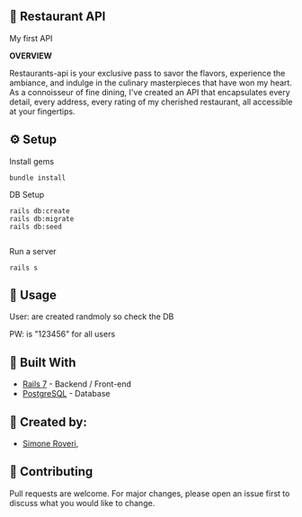 🍴 Restaurant API
---

My first API

**OVERVIEW**

Restaurants-api is your exclusive pass to savor the flavors, experience the ambiance, and indulge in the culinary masterpieces that have won my heart. As a connoisseur of fine dining, I've created an API that encapsulates every detail, every address, every rating of my cherished restaurant, all accessible at your fingertips.

⚙️ Setup
---
Install gems

```
bundle install
```

DB Setup

```
rails db:create
rails db:migrate
rails db:seed
  
```

Run a server

```
rails s
```


📕 Usage
---

User: are created randmoly so check the DB


PW: is "123456" for all users 

🔨 Built With
---
+ [Rails 7](https://guides.rubyonrails.org/) - Backend / Front-end
+ [PostgreSQL](https://www.postgresql.org/) - Database


🗿 Created by:
---
* [Simone Roveri](https://www.linkedin.com/in/simone-roveri/),


💅 Contributing
---
Pull requests are welcome. For major changes, please open an issue first to discuss what you would like to change.
